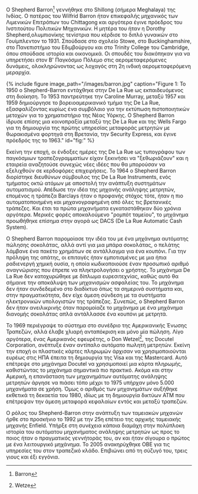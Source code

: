 Ο Shepherd Barron[^1] γεννήθηκε στο Shillong (σήμερα Meghalaya) της Ινδίας. Ο πατέρας του Wilfrid Barron ήταν επικεφαλής μηχανικός των Λιμενικών Επιτρόπων του Chittagong και αργότερα έγινε πρόεδρος του Ινστιτούτου Πολιτικών Μηχανικών. Η μητέρα του ήταν η Dorothy Shepherd,ολυμπιονίκης τενίστρια που κέρδισε το διπλό γυναικών στο Γουίμπλεντον το 1931. Σπούδασε στο σχολείο Stowe, στο Buckinghamshire, στο Πανεπιστήμιο του Εδιμβούργου και στο Trinity College του Cambridge, όπου σπούδασε ιστορία και οικονομικά. Οι σπουδές του διακόπηκαν για να υπηρετήσει στον Β' Παγκόσμιο Πόλεμο στις αερομεταφερόμενες δυνάμεις, ολοκληρώνοντας ως λοχαγός στη 2η ινδική αερομεταφερόμενη μεραρχία.

{% include figure image_path="/images/barron.jpg" caption="Figure 1: Το 1950 ο Shepherd-Barron εντάχθηκε στην De La Rue ως εκπαιδευόμενος στη διοίκηση. Το 1953 παντρεύτηκε την Caroline Murray, μεταξύ 1957 και 1959 δημιούργησε το βορειοαμερικανικό τμήμα της De La Rue, εξασφαλίζοντας κυρίως ένα συμβόλαιο για την εκτύπωση πιστοποιητικών μετοχών για το χρηματιστήριο της Νέας Υόρκης. Ο Shepherd Barron ίδρυσε επίσης μια κοινοπραξία μεταξύ της De La Rue και της Wells Fargo για τη δημιουργία της πρώτης υπηρεσίας μεταφοράς μετρητών με θωρακισμένα φορτηγά στη Βρετανία, την Security Express, και έγινε πρόεδρός της το 1963." id="fig:" %}

Εκείνη την εποχή, οι ένδοξες ημέρες της De La Rue ως τυπογράφου των παγκόσμιων τραπεζογραμματίων είχαν ξεκινήσει να "ξεθωριάζουν" και η εταιρεία αναζητούσε συνεχώς νέες ιδέες που θα μπορούσαν να εξελιχθούν σε κερδοφόρες επιχειρήσεις. Το 1964 ο Shepherd Barron διορίστηκε διευθύνων σύμβουλος της De La Rue Instruments, ενός τμήματος οκτώ ατόμων με αποστολή την ανάπτυξη συστημάτων αυτοματισμού. Απέδωσε την ιδέα της μηχανής ανάληψης μετρητών, επομένος η τράπεζα Barclays ήταν ο προφανής στόχος τότε, ήταν η πιο αυτοματοποιημένη και μηχανογραφημένη από όλες τις βρετανικές τράπεζες. Και έτσι τα πρώτα μηχανήματα εγκαταστάθηκαν δύο χρόνια αργότερα. Μερικές φορές αποκαλούμενο "ρομπότ ταμείου", το μηχάνημα προωθήθηκε επίσημα στην αγορά ως DACS (De La Rue Automatic Cash System).

Ο Shepherd Barron παρομοίασε την ιδέα του με ένα μηχάνημα αυτόματης πώλησης σοκολάτας, αλλά αντί για μια μπάρα σοκολάτας, ο πελάτης λάμβανε ένα πακέτο χρημάτων σε αντάλλαγμα για ένα κουπόνι. Για την πρόληψη της απάτης, οι επιταγές ήταν εμποτισμένες με μια ήπια ραδιενεργή χημική ουσία, η οποία κωδικοποιούσε έναν προσωπικό αριθμό αναγνώρισης που έπρεπε να πληκτρολογήσει ο χρήστης. Το μηχάνημα De La Rue δεν κατοχυρώθηκε με δίπλωμα ευρεσιτεχνίας, καθώς αυτό θα σήμαινε την αποκάλυψη των μηχανισμών ασφαλείας του. Το μηχάνημα δεν ήταν συνδεδεμένο στο διαδίκτυο όπως τα σημερινά συστήματα και, στην πραγματικότητα, δεν είχε άμεση σύνδεση με τα συστήματα ηλεκτρονικών υπολογιστών της τράπεζας. Συνεπώς, ο Shepherd Barron δεν ήταν ανειλικρινής όταν παρομοίαζε το μηχάνημα με ένα μηχάνημα διανομής σοκολάτας απλά αντάλλασσε ένα κουπόνι με μετρητά.

Το 1969 περιέγραψε το σύστημα στο συνέδριο της Αμερικανικής Ένωσης Τραπεζών, αλλά έλαβε χλιαρή ανταπόκριση και μόνο μία πώληση. Λίγο αργότερα, ένας Αμερικανός εφευρέτης, ο Don Wetzel[^2], της Docutel Corporation, ανέπτυξε έναν αντίπαλο αυτόματο πωλητή μετρητών. Εκείνη την εποχή οι πλαστικές κάρτες πληρωμών άρχισαν να χρησιμοποιούνται ευρέως στις ΗΠΑ έπειτα τη δημιουργία της Visa και της Mastercard. Αυτό επέτρεψε στο μηχάνημα Docutel να χρησιμοποιεί μια κάρτα πληρωμής, καθιστώντας το μηχάνημα σημαντικά πιο πρακτικό. Ακόμα και στην Αμερική, η επανάσταση των μηχανημάτων αυτόματης ανάληψης μετρητών άργησε να πιάσει τόπο μέχρι το 1975 υπήρχαν μόνο 5.000 μηχανήματα σε χρήση. Όμως ο αριθμός των μηχανημάτων αυξήθηκε εκθετικά τη δεκαετία του 1980, ιδίως με τη δημιουργία δικτύων ΑΤΜ που επέτρεψαν την άμεση μεταφορά κεφαλαίων εντός και μεταξύ τραπεζών.

Ο ρόλος του Shepherd-Barron στην ανάπτυξη των ταμειακών μηχανών ήρθε στο προσκήνιο το 1992 με την 25η επέτειο της αρχικής ταμειακής μηχανής Enfield. Υπήρξε στη συνέχεια κάποια διαμάχη στην πολύπλοκη ιστορία του αυτόματου μηχανήματος ανάληψης μετρητών ως προς το ποιος ήταν ο πραγματικός γεννήτοράς του, αν και ήταν σίγουρα ο πρώτος με ένα λειτουργικό μηχάνημα. Το 2005 ανακηρύχθηκε OBE για τις υπηρεσίες του στον τραπεζικό κλάδο. Επιβιώνει από τη σύζυγό του, τρεις γιους και έξι εγγόνια.

[^1]: Barron
[^2]: Wetze
